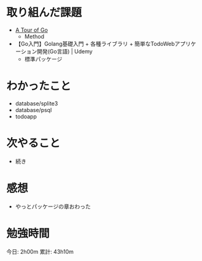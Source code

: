 # 取り組んだ課題

- [A Tour of Go](https://go-tour-jp.appspot.com/welcome/1)
  - Method  
- 【Go入門】Golang基礎入門 + 各種ライブラリ + 簡単なTodoWebアプリケーション開発(Go言語) | Udemy
  - 標準パッケージ


# わかったこと

- database/splite3
- database/psql
- todoapp

# 次やること

- 続き

# 感想

- やっとパッケージの章おわった



# 勉強時間

今日: 2h00m
累計: 43h10m
